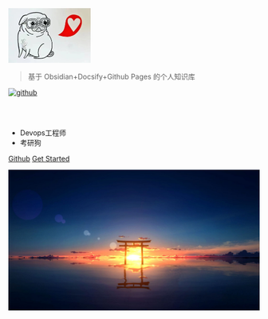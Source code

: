 <!-- _coverpage.md -->

<img src="_media/icon.png" alt="logo" style="zoom:25%;" />


> 基于 Obsidian+Docsify+Github Pages 的个人知识库

[![github](https://img.shields.io/badge/github-babeltower-brightgreen.svg)](https://github.com/BabelTower/notes) 

<br>

<span id="busuanzi_container_site_pv" style='display:none'>
    👀 访问量：<span id="busuanzi_value_site_pv"></span> 次
</span>
<span id="busuanzi_container_site_uv" style='display:none'>
    | 🚴‍♂️ 访客数：<span id="busuanzi_value_site_uv"></span> 人
</span>

<br>

- Devops工程师
- 考研狗

[Github](https://github.com/animezjy/)
[Get Started](README.md)

<!-- 背景图片 -->

![](_media/bg.jpg)
